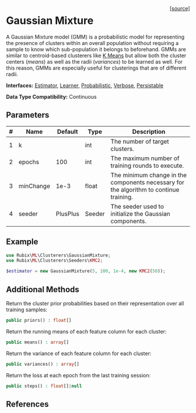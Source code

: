 <span style="float:right;"><a href="https://github.com/RubixML/ML/blob/master/src/Clusterers/GaussianMixture.php">[source]</a></span>

# Gaussian Mixture
A Gaussian Mixture model (GMM) is a probabilistic model for representing the presence of clusters within an overall population without requiring a sample to know which sub-population it belongs to beforehand. GMMs are similar to centroid-based clusterers like [K Means](k-means.md) but allow both the cluster centers (*means*) as well as the radii (*variances*) to be learned as well. For this reason, GMMs are especially useful for clusterings that are of different radii.

**Interfaces:** [Estimator](../estimator.md), [Learner](../learner.md), [Probabilistic](../probabilistic.md), [Verbose](../verbose.md), [Persistable](../persistable.md)

**Data Type Compatibility:** Continuous

## Parameters
| # | Name | Default | Type | Description |
|---|---|---|---|---|
| 1 | k | | int | The number of target clusters. |
| 2 | epochs | 100 | int | The maximum number of training rounds to execute. |
| 3 | minChange | 1e-3 | float | The minimum change in the components necessary for the algorithm to continue training. |
| 4 | seeder | PlusPlus | Seeder | The seeder used to initialize the Gaussian components. |

## Example
```php
use Rubix\ML\Clusterers\GaussianMixture;
use Rubix\ML\Clusterers\Seeders\KMC2;

$estimator = new GaussianMixture(5, 100, 1e-4, new KMC2(50));
```

## Additional Methods
Return the cluster prior probabilities based on their representation over all training samples:
```php
public priors() : float[]
```

Return the running means of each feature column for each cluster:
```php
public means() : array[]
```

Return the variance of each feature column for each cluster:
```php
public variances() : array[]
```

Return the loss at each epoch from the last training session:
```php
public steps() : float[]|null
```

## References
[^1]: A. P. Dempster et al. (1977). Maximum Likelihood from Incomplete Data via the EM Algorithm.
[^2]: J. Blomer et al. (2016). Simple Methods for Initializing the EM Algorithm for Gaussian Mixture Models.